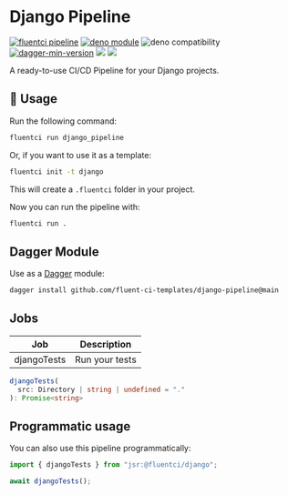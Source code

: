 # Django Pipeline

[![fluentci pipeline](https://shield.fluentci.io/x/django_pipeline)](https://pkg.fluentci.io/django_pipeline)
[![deno module](https://shield.deno.dev/x/django_pipeline)](https://deno.land/x/django_pipeline)
![deno compatibility](https://shield.deno.dev/deno/^1.41)
[![dagger-min-version](https://shield.fluentci.io/dagger/v0.11.7)](https://dagger.io)
[![](https://jsr.io/badges/@fluentci/django)](https://jsr.io/@fluentci/django)
[![](https://img.shields.io/codecov/c/gh/fluent-ci-templates/django-pipeline)](https://codecov.io/gh/fluent-ci-templates/django-pipeline)

A ready-to-use CI/CD Pipeline for your Django projects.

## 🚀 Usage

Run the following command:

```bash
fluentci run django_pipeline
```

Or, if you want to use it as a template:

```bash
fluentci init -t django
```

This will create a `.fluentci` folder in your project.

Now you can run the pipeline with:

```bash
fluentci run .
```

## Dagger Module

Use as a [Dagger](https://dagger.io) module:

```bash
dagger install github.com/fluent-ci-templates/django-pipeline@main
```

## Jobs

| Job         | Description      |
| ----------- | ---------------- |
| djangoTests | Run your tests   |

```typescript
djangoTests(
  src: Directory | string | undefined = "."
): Promise<string>
```

## Programmatic usage

You can also use this pipeline programmatically:

```ts
import { djangoTests } from "jsr:@fluentci/django";

await djangoTests();

```
